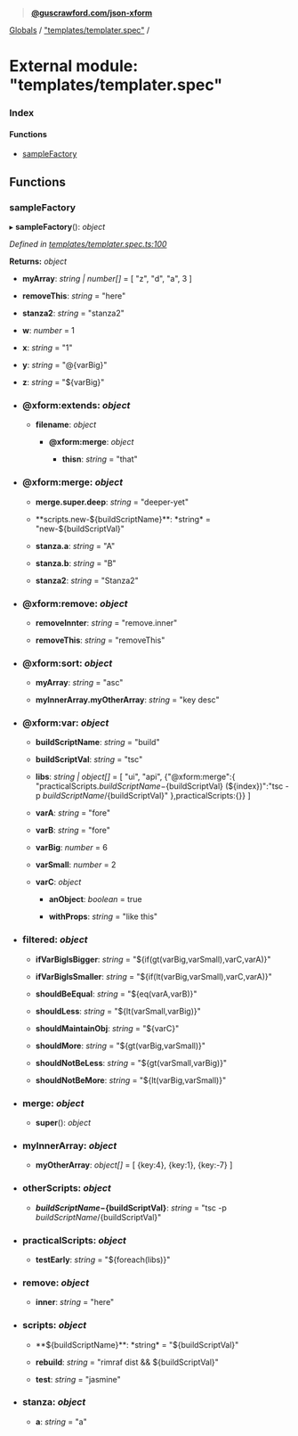 > **[@guscrawford.com/json-xform](../README.md)**

[Globals](../globals.md) / ["templates/templater.spec"](_templates_templater_spec_.md) /

# External module: "templates/templater.spec"

### Index

#### Functions

* [sampleFactory](_templates_templater_spec_.md#samplefactory)

## Functions

###  sampleFactory

▸ **sampleFactory**(): *object*

*Defined in [templates/templater.spec.ts:100](https://github.com/guscrawford-com/json-xform/blob/a872c08/src/templates/templater.spec.ts#L100)*

**Returns:** *object*

* **myArray**: *string | number[]* = [
            "z",
            "d",
            "a",
            3
        ]

* **removeThis**: *string* = "here"

* **stanza2**: *string* = "stanza2"

* **w**: *number* = 1

* **x**: *string* = "1"

* **y**: *string* = "@{varBig}"

* **z**: *string* = "${varBig}"

* ### **@xform:extends**: *object*

  * **filename**: *object*

    * **@xform:merge**: *object*

      * **thisn**: *string* = "that"

* ### **@xform:merge**: *object*

  * **merge.super.deep**: *string* = "deeper-yet"

  * **scripts.new-${buildScriptName}**: *string* = "new-${buildScriptVal}"

  * **stanza.a**: *string* = "A"

  * **stanza.b**: *string* = "B"

  * **stanza2**: *string* = "Stanza2"

* ### **@xform:remove**: *object*

  * **removeInnter**: *string* = "remove.inner"

  * **removeThis**: *string* = "removeThis"

* ### **@xform:sort**: *object*

  * **myArray**: *string* = "asc"

  * **myInnerArray.myOtherArray**: *string* = "key desc"

* ### **@xform:var**: *object*

  * **buildScriptName**: *string* = "build"

  * **buildScriptVal**: *string* = "tsc"

  * **libs**: *string | object[]* = [
                "ui",
                "api",
                {"@xform:merge":{
                    "practicalScripts.${buildScriptName}-${buildScriptVal} (${index})":"tsc -p ${buildScriptName}/${buildScriptVal}"
                },practicalScripts:{}}
            ]

  * **varA**: *string* = "fore"

  * **varB**: *string* = "fore"

  * **varBig**: *number* = 6

  * **varSmall**: *number* = 2

  * **varC**: *object*

    * **anObject**: *boolean* = true

    * **withProps**: *string* = "like this"

* ### **filtered**: *object*

  * **ifVarBigIsBigger**: *string* = "${if(gt(varBig,varSmall),varC,varA)}"

  * **ifVarBigIsSmaller**: *string* = "${if(lt(varBig,varSmall),varC,varA)}"

  * **shouldBeEqual**: *string* = "${eq(varA,varB)}"

  * **shouldLess**: *string* = "${lt(varSmall,varBig)}"

  * **shouldMaintainObj**: *string* = "${varC}"

  * **shouldMore**: *string* = "${gt(varBig,varSmall)}"

  * **shouldNotBeLess**: *string* = "${gt(varSmall,varBig)}"

  * **shouldNotBeMore**: *string* = "${lt(varBig,varSmall)}"

* ### **merge**: *object*

  * **super**(): *object*

* ### **myInnerArray**: *object*

  * **myOtherArray**: *object[]* = [
                {key:4},
                {key:1},
                {key:-7}
            ]

* ### **otherScripts**: *object*

  * **${buildScriptName}-${buildScriptVal}**: *string* = "tsc -p ${buildScriptName}/${buildScriptVal}"

* ### **practicalScripts**: *object*

  * **testEarly**: *string* = "${foreach(libs)}"

* ### **remove**: *object*

  * **inner**: *string* = "here"

* ### **scripts**: *object*

  * **${buildScriptName}**: *string* = "${buildScriptVal}"

  * **rebuild**: *string* = "rimraf dist && ${buildScriptVal}"

  * **test**: *string* = "jasmine"

* ### **stanza**: *object*

  * **a**: *string* = "a"